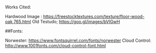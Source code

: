Works Cited:

Hardwood Image : https://freestocktextures.com/texture/floor-wood-oak,765.html
Old Testudo; https://goo.gl/images/bVlGwH


##Fonts:

Norwester: https://www.fontsquirrel.com/fonts/norwester
Cloud Control: http://www.1001fonts.com/cloud-control-font.html
